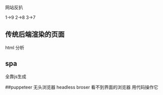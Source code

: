 网站反扒

1->9
2->8
3->7

## 传统后端渲染的页面
html 分析

## spa
<div id="app"></div>
全靠js生成

##puppeteer
无头浏览器
headless broser
看不到界面的浏览器 用代码操作它